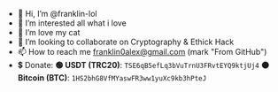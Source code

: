 - 👋 Hi, I’m @franklin-lol
- 👀 I’m interested all what i love
- 🌱 I’m love my cat
- 💞️ I’m looking to collaborate on Cryptography & Ethick Hack
- 📫 How to reach me franklin0alex@gmail.com (mark "From GitHub")
- 💲 Donate:
              **🟢 USDT (TRC20)**: `TSE6qB5efLq3bVuTrnU3FRvtEYQ9ktjUj4`
              **🟠 Bitcoin (BTC)**: `1HS2bhG8VfMYaswFR3ww1yuXc9kb3hPteJ`
<!---
franklin-lol/franklin-lol is a ✨ special ✨ repository because its `README.md` (this file) appears on your GitHub profile.
You can click the Preview link to take a look at your changes.
--->
